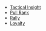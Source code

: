 - [Tactical Insight](</SkillSystem/Specialties/Tactical Insight.md>)
- [Pull Rank](</SkillSystem/Specialties/Pull Rank.md>)
- [Rally](</SkillSystem/Specialties/Rally.md>)
- [Loyalty](</SkillSystem/Specialties/Loyalty.md>)